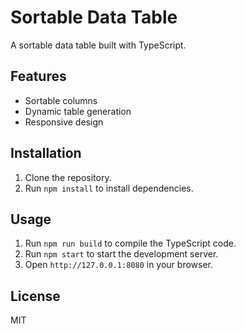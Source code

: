# Sortable Data Table

A sortable data table built with TypeScript.

## Features

- Sortable columns
- Dynamic table generation
- Responsive design

## Installation

1. Clone the repository.
2. Run `npm install` to install dependencies.

## Usage

1. Run `npm run build` to compile the TypeScript code.
2. Run `npm start` to start the development server.
3. Open `http://127.0.0.1:8080` in your browser.

## License

MIT
